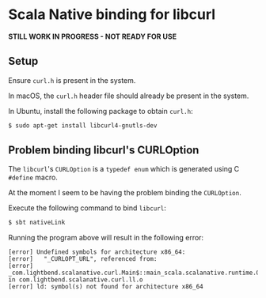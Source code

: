 # Scala Native binding for libcurl

**STILL WORK IN PROGRESS - NOT READY FOR USE**

## Setup

Ensure `curl.h` is present in the system.

In macOS, the `curl.h` header file should already be present in the system.

In Ubuntu, install the following package to obtain `curl.h`:

```bash
$ sudo apt-get install libcurl4-gnutls-dev
```

## Problem binding libcurl's CURLOption

The `libcurl`'s `CURLOption` is a `typedef enum` which is generated using C `#define` macro.

At the moment I seem to be having the problem binding the `CURLOption`.

Execute the following command to bind `libcurl`:

```bash
$ sbt nativeLink
```

Running the program above will result in the following error:

```
[error] Undefined symbols for architecture x86_64:
[error]   "_CURLOPT_URL", referenced from:
[error]       _com.lightbend.scalanative.curl.Main$::main_scala.scalanative.runtime.ObjectArray_unit in com.lightbend.scalanative.curl.ll.o
[error] ld: symbol(s) not found for architecture x86_64
```
